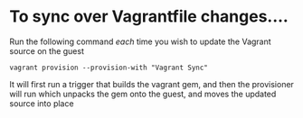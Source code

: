 # To sync over Vagrantfile changes....

Run the following command _each_ time you wish to update the Vagrant source on the guest

```
vagrant provision --provision-with "Vagrant Sync" 
```

It will first run a trigger that builds the vagrant gem, and then the provisioner will
run which unpacks the gem onto the guest, and moves the updated source into place
